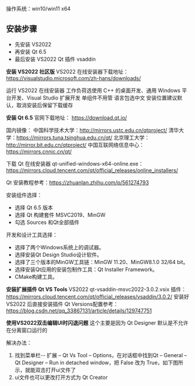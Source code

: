 操作系统：win10/win11 x64

## 安装步骤
- 先安装 VS2022
- 再安装 Qt 6.5
- 最后安装 VS2022 Qt 插件 vsaddin

**安装 VS2022 社区版**
VS2022 在线安装器下载地址：https://visualstudio.microsoft.com/zh-hans/downloads/

运行 VS2022 在线安装器
工作负荷选使用 C++ 的桌面开发、通用 Windows 平台开发、Visual Studio 扩展开发
单组件不用管
语言包选中文
安装位置建议默认，取消安装后保留下载缓存


**安装 Qt 6.5**
官网下载地址：
https://download.qt.io/

国内镜像：
中国科学技术大学：http://mirrors.ustc.edu.cn/qtproject/
清华大学：https://mirrors.tuna.tsinghua.edu.cn/qt/
北京理工大学：http://mirror.bit.edu.cn/qtproject/
中国互联网络信息中心：https://mirrors.cnnic.cn/qt/ 

下载 Qt 在线安装器 qt-unified-windows-x64-online.exe：https://mirrors.cloud.tencent.com/qt/official_releases/online_installers/

Qt 安装教程参考：https://zhuanlan.zhihu.com/p/561274793

安装组件选择：
- 选择 Qt 6.5 版本
- 选择 Qt 构建套件 MSVC2019、MinGW
- 勾选 Sources 和Qt全部插件

开发和设计工具选择：
- 选择了两个Windows系统上的调试器。
- 选择安装Qt Design Studio设计软件。
- 选择了三个版本的MinGW工具链：MinGW 11.20、MinGW8.1.0 32/64 bit。
- 选择安装Qt应用的安装包制作工具：Qt Installer Framework。
- CMake构建工具。

**安装扩展插件 Qt VS Tools**
VS2022 qt-vsaddin-msvc2022-3.0.2.vsix 插件：https://mirrors.cloud.tencent.com/qt/official_releases/vsaddin/3.0.2/ 安装好 VS2022 后直接安装插件
Qt Versions配置参考：https://blog.csdn.net/qq_33867131/article/details/129747751

**使用VS2022双击编辑UI时闪退问题**
这个主要是因为 Qt Designer 默认是不允许在分离窗口运行的

解决办法：
1. 找到菜单栏-- 扩展 – Qt Vs Tool – Options，在对话框中找到Qt – General – Qt Designer – Run in detached window，把 False 改为 True，如下图所示，就能双击打开ui文件了
2. ui文件也可以更改打开方式为 Qt Creator